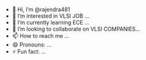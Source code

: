 - 👋 Hi, I’m @rajendra481
- 👀 I’m interested in VLSI JOB ...
- 🌱 I’m currently learning ECE ...
- 💞️ I’m looking to collaborate on VLSI COMPANIES...
- 📫 How to reach me ...
- 😄 Pronouns: ...
- ⚡ Fun fact: ...

<!---
rajendra481/rajendra481 is a ✨ special ✨ repository because its `README.md` (this file) appears on your GitHub profile.
You can click the Preview link to take a look at your changes.
--->
